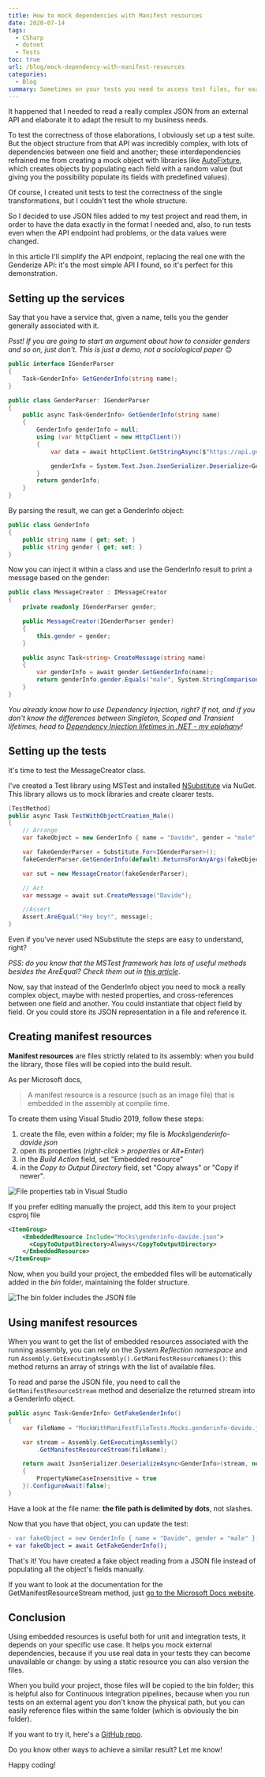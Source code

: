 ```yaml
---
title: How to mock dependencies with Manifest resources
date: 2020-07-14
tags:
  - CSharp
  - dotnet
  - Tests
toc: true
url: /blog/mock-dependency-with-manifest-resources
categories:
  - Blog
summary: Sometimes on your tests you need to access test files, for example for mocking external data. With manifest resources you can easily reference files for your tests.
---
```


It happened that I needed to read a really complex JSON from an external API and elaborate it to adapt the result to my business needs.

To test the correctness of those elaborations, I obviously set up a test suite. But the object structure from that API was incredibly complex, with lots of dependencies between one field and another; these interdependencies refrained me from creating a mock object with libraries like [AutoFixture](https://github.com/AutoFixture/AutoFixture "AutoFixture on GitHub"), which creates objects by populating each field with a random value (but giving you the possibility populate its fields with predefined values).

Of course, I created unit tests to test the correctness of the single transformations, but I couldn't test the whole structure.

So I decided to use JSON files added to my test project and read them, in order to have the data exactly in the format I needed and, also, to run tests even when the API endpoint had problems, or the data values were changed.

In this article I'll simplify the API endpoint, replacing the real one with the Genderize API: it's the most simple API I found, so it's perfect for this demonstration.

## Setting up the services

Say that you have a service that, given a name, tells you the gender generally associated with it.

_Psst! If you are going to start an argument about how to consider genders and so on, just don't. This is just a demo, not a sociological paper_ 😊

```cs
public interface IGenderParser
{
    Task<GenderInfo> GetGenderInfo(string name);
}

public class GenderParser: IGenderParser
{
    public async Task<GenderInfo> GetGenderInfo(string name)
    {
        GenderInfo genderInfo = null;
        using (var httpClient = new HttpClient())
        {
            var data = await httpClient.GetStringAsync($"https://api.genderize.io/?name={name}");

            genderInfo = System.Text.Json.JsonSerializer.Deserialize<GenderInfo>(data);
        }
        return genderInfo;
    }
}
```

By parsing the result, we can get a GenderInfo object:

```cs
public class GenderInfo
{
    public string name { get; set; }
    public string gender { get; set; }
}
```

Now you can inject it within a class and use the GenderInfo result to print a message based on the gender:

```cs
public class MessageCreator : IMessageCreator
{
    private readonly IGenderParser gender;

    public MessageCreator(IGenderParser gender)
    {
        this.gender = gender;
    }

    public async Task<string> CreateMessage(string name)
    {
        var genderInfo = await gender.GetGenderInfo(name);
        return genderInfo.gender.Equals("male", System.StringComparison.OrdinalIgnoreCase) ? "Hey boy!" : "Hey girl!";
    }
}
```

_You already know how to use Dependency Injection, right? If not, and if you don't know the differences between Singleton, Scoped and Transient lifetimes, head to [Dependency Injection lifetimes in .NET - my epiphany](https://www.code4it.dev/blog/dependency-injection-lifetimes "Dependency Injection lifetimes in .NET - my epiphany")!_

## Setting up the tests

It's time to test the MessageCreator class.

I've created a Test library using MSTest and installed [NSubstitute](https://github.com/nsubstitute/NSubstitute "NSubstitute on GitHub") via NuGet. This library allows us to mock libraries and create clearer tests.

```cs
[TestMethod]
public async Task TestWithObjectCreation_Male()
{
    // Arrange
    var fakeObject = new GenderInfo { name = "Davide", gender = "male" };

    var fakeGenderParser = Substitute.For<IGenderParser>();
    fakeGenderParser.GetGenderInfo(default).ReturnsForAnyArgs(fakeObject);

    var sut = new MessageCreator(fakeGenderParser);

    // Act
    var message = await sut.CreateMessage("Davide");

    //Assert
    Assert.AreEqual("Hey boy!", message);
}
```

Even if you've never used NSubstitute the steps are easy to understand, right?

_PSS: do you know that the MSTest framework has lots of useful methods besides the AreEqual? Check them out in [this article](https://www.code4it.dev/blog/mstests-assert-overview "MSTest Assert class - an overview")_.

Now, say that instead of the GenderInfo object you need to mock a really complex object, maybe with nested properties, and cross-references between one field and another. You could instantiate that object field by field. Or you could store its JSON representation in a file and reference it.

## Creating manifest resources

**Manifest resources** are files strictly related to its assembly: when you build the library, those files will be copied into the build result.

As per Microsoft docs,

> A manifest resource is a resource (such as an image file) that is embedded in the assembly at compile time.

To create them using Visual Studio 2019, follow these steps:

1. create the file, even within a folder; my file is _Mocks\genderinfo-davide.json_
2. open its properties (_right-click > properties_ or _Alt+Enter_)
3. in the _Build Action_ field, set "Embedded resource"
4. in the _Copy to Output Directory_ field, set "Copy always" or "Copy if newer".

![File properties tab in Visual Studio](./file-properties.png "File properties in Visual Studio")

If you prefer editing manually the project, add this item to your project csproj file

```xml
<ItemGroup>
    <EmbeddedResource Include="Mocks\genderinfo-davide.json">
      <CopyToOutputDirectory>Always</CopyToOutputDirectory>
    </EmbeddedResource>
</ItemGroup>
```

Now, when you build your project, the embedded files will be automatically added in the _bin_ folder, maintaining the folder structure.

![The bin folder includes the JSON file](./file-available-in-bin.png "The resource is embedded in the bin folder")

## Using manifest resources

When you want to get the list of embedded resources associated with the running assembly, you can rely on the _System.Reflection namespace_ and run `Assembly.GetExecutingAssembly().GetManifestResourceNames()`: this method returns an array of strings with the list of available files.

To read and parse the JSON file, you need to call the `GetManifestResourceStream` method and deserialize the returned stream into a GenderInfo object.

```cs
public async Task<GenderInfo> GetFakeGenderInfo()
{
    var fileName = "MockWithManifestFileTests.Mocks.genderinfo-davide.json";

    var stream = Assembly.GetExecutingAssembly()
        .GetManifestResourceStream(fileName);

    return await JsonSerializer.DeserializeAsync<GenderInfo>(stream, new JsonSerializerOptions
    {
        PropertyNameCaseInsensitive = true
    }).ConfigureAwait(false);
}
```

Have a look at the file name: **the file path is delimited by dots**, not slashes.

Now that you have that object, you can update the test:

```diff
- var fakeObject = new GenderInfo { name = "Davide", gender = "male" };
+ var fakeObject = await GetFakeGenderInfo();
```

That's it! You have created a fake object reading from a JSON file instead of populating all the object's fields manually.

If you want to look at the documentation for the GetManifestResourceStream method, just [go to the Microsoft Docs website](https://docs.microsoft.com/en-us/dotnet/api/system.reflection.assembly.getmanifestresourcestream?view=netcore-3.1#System_Reflection_Assembly_GetManifestResourceStream_System_String_ "GetManifestResourceStream documentation").

## Conclusion

Using embedded resources is useful both for unit and integration tests, it depends on your specific use case.
It helps you mock external dependencies, because if you use real data in your tests they can become unavailable or change: by using a static resource you can also version the files.

When you build your project, those files will be copied to the bin folder; this is helpful also for Continuous Integration pipelines, because when you run tests on an external agent you don't know the physical path, but you can easily reference files within the same folder (which is obviously the bin folder).

If you want to try it, here's a [GitHub repo](https://github.com/code4it-dev/MockWithManifestFile "MockWithManifestFile repository on GitHub").

Do you know other ways to achieve a similar result? Let me know!

Happy coding!
